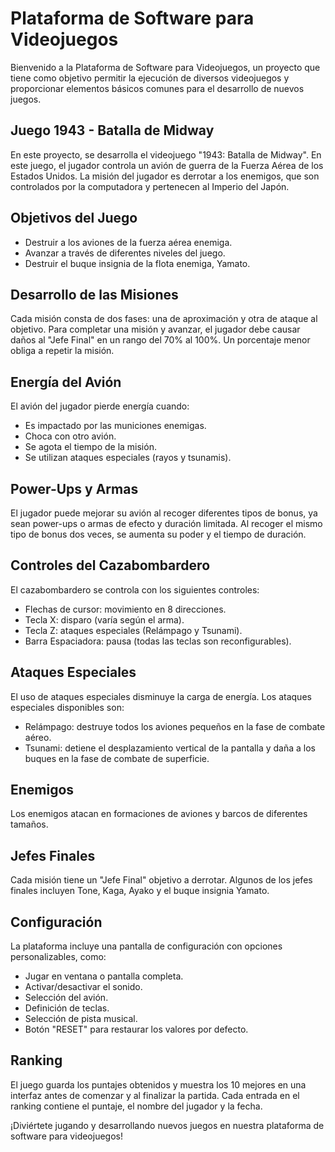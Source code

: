 # Plataforma de Software para Videojuegos
Bienvenido a la Plataforma de Software para Videojuegos, un proyecto que tiene como objetivo permitir la ejecución de diversos videojuegos y proporcionar elementos básicos comunes para el desarrollo de nuevos juegos.

## Juego 1943 - Batalla de Midway
En este proyecto, se desarrolla el videojuego "1943: Batalla de Midway". En este juego, el jugador controla un avión de guerra de la Fuerza Aérea de los Estados Unidos. La misión del jugador es derrotar a los enemigos, que son controlados por la computadora y pertenecen al Imperio del Japón.

## Objetivos del Juego
- Destruir a los aviones de la fuerza aérea enemiga.
- Avanzar a través de diferentes niveles del juego.
- Destruir el buque insignia de la flota enemiga, Yamato.

## Desarrollo de las Misiones
Cada misión consta de dos fases: una de aproximación y otra de ataque al objetivo. Para completar una misión y avanzar, el jugador debe causar daños al "Jefe Final" en un rango del 70% al 100%. Un porcentaje menor obliga a repetir la misión.

## Energía del Avión
El avión del jugador pierde energía cuando:
- Es impactado por las municiones enemigas.
- Choca con otro avión.
- Se agota el tiempo de la misión.
- Se utilizan ataques especiales (rayos y tsunamis).

## Power-Ups y Armas
El jugador puede mejorar su avión al recoger diferentes tipos de bonus, ya sean power-ups o armas de efecto y duración limitada. Al recoger el mismo tipo de bonus dos veces, se aumenta su poder y el tiempo de duración.

## Controles del Cazabombardero
El cazabombardero se controla con los siguientes controles:
- Flechas de cursor: movimiento en 8 direcciones.
- Tecla X: disparo (varía según el arma).
- Tecla Z: ataques especiales (Relámpago y Tsunami).
- Barra Espaciadora: pausa (todas las teclas son reconfigurables).

## Ataques Especiales
El uso de ataques especiales disminuye la carga de energía. Los ataques especiales disponibles son:
- Relámpago: destruye todos los aviones pequeños en la fase de combate aéreo.
- Tsunami: detiene el desplazamiento vertical de la pantalla y daña a los buques en la fase de combate de superficie.

## Enemigos
Los enemigos atacan en formaciones de aviones y barcos de diferentes tamaños.

## Jefes Finales
Cada misión tiene un "Jefe Final" objetivo a derrotar. Algunos de los jefes finales incluyen Tone, Kaga, Ayako y el buque insignia Yamato.

## Configuración
La plataforma incluye una pantalla de configuración con opciones personalizables, como:
- Jugar en ventana o pantalla completa.
- Activar/desactivar el sonido.
- Selección del avión.
- Definición de teclas.
- Selección de pista musical.
- Botón "RESET" para restaurar los valores por defecto.

## Ranking
El juego guarda los puntajes obtenidos y muestra los 10 mejores en una interfaz antes de comenzar y al finalizar la partida. Cada entrada en el ranking contiene el puntaje, el nombre del jugador y la fecha.

¡Diviértete jugando y desarrollando nuevos juegos en nuestra plataforma de software para videojuegos!


